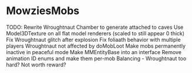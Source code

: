 # MowziesMobs #
TODO:
Rewrite Wroughtnaut Chamber to generate attached to caves
Use Model3DTexture on all flat model renderers (scaled to still appear 0 thick)
Fix Wroughtnaut glitch after explosion
Fix foliaath behavior with multiple players
Wroughtnaut not affected by doMobLoot
Make mobs permanently inactive in peaceful mode
Make MMEntityBase into an interface
Remove animation ID enums and make them per-mob
Balancing - Wroughtnaut too hard? Not worth reward?